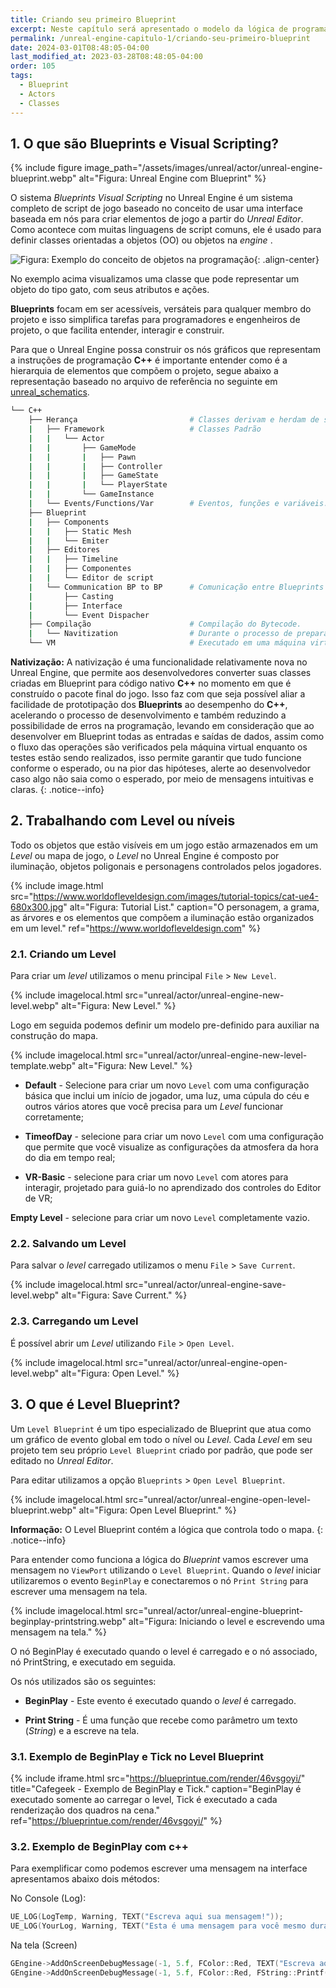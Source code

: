 ```yaml
---
title: Criando seu primeiro Blueprint
excerpt: Neste capítulo será apresentado o modelo da lógica de programação utilizando Blueprints.
permalink: /unreal-engine-capitulo-1/criando-seu-primeiro-blueprint
date: 2024-03-01T08:48:05-04:00
last_modified_at: 2023-03-28T08:48:05-04:00
order: 105
tags:
  - Blueprint
  - Actors
  - Classes
---
```


## 1. O que são Blueprints e Visual Scripting?

{% include figure
    image_path="/assets/images/unreal/actor/unreal-engine-blueprint.webp"
    alt="Figura: Unreal Engine com Blueprint"
%}

O sistema *Blueprints Visual Scripting* no Unreal Engine é um sistema completo de script de jogo baseado no conceito de usar uma interface baseada em nós para criar elementos de jogo a partir do *Unreal Editor*. Como acontece com muitas linguagens de script comuns, ele é usado para definir classes orientadas a objetos (OO) ou objetos na *engine* .

![Figura: Exemplo do conceito de objetos na programação](/assets/images/unreal/actor/uml-jogos.webp){: .align-center}

No exemplo acima visualizamos uma classe que pode representar um objeto do tipo gato, com seus atributos e ações.

**Blueprints** focam em ser acessíveis, versáteis para qualquer membro do projeto e isso simplifica tarefas para programadores e engenheiros de projeto, o que facilita entender, interagir e construir.  

Para que o Unreal Engine possa construir os nós gráficos que representam a instruções de programação **C++** é importante entender como é a hierarquia de elementos que compõem o projeto, segue abaixo a representação baseado no arquivo de referência no seguinte em [unreal_schematics](https://github.com/drstreit/unreal_schematics "https://github.com/drstreit/unreal_schematics").

```bash
└── C++  
    ├── Herança                         # Classes derivam e herdam de suas classes pai  
    |   ├── Framework                   # Classes Padrão  
    |   |   └── Actor  
    |   |       ├── GameMode
    |   |       |   ├── Pawn
    |   |       |   ├── Controller
    |   |       |   ├── GameState
    |   |       |   └── PlayerState
    |   |       └── GameInstance
    |   └── Events/Functions/Var        # Eventos, funções e variáveis.
    ├── Blueprint
    |   ├── Components
    |   |   ├── Static Mesh
    |   |   └── Emiter
    |   ├── Editores
    |   |   ├── Timeline
    |   |   ├── Componentes
    |   |   └── Editor de script
    |   └── Communication BP to BP      # Comunicação entre Blueprints
    |       ├── Casting
    |       ├── Interface
    |       └── Event Dispacher
    ├── Compilação                      # Compilação do Bytecode.
    |   └── Navitization                # Durante o processo de preparação, o Blueprint pode ser cruzado para c ++ e nativizado*
    └── VM                              # Executado em uma máquina virtual
```

**Nativização:** A nativização é uma funcionalidade relativamente nova no Unreal Engine, que permite aos desenvolvedores converter suas classes criadas em Blueprint para código nativo **C++** no momento em que é construído o pacote final do jogo. Isso faz com que seja possível aliar a facilidade de prototipação dos **Blueprints** ao desempenho do **C++**, acelerando o processo de desenvolvimento e também reduzindo a possibilidade de erros na programação, levando em consideração que ao desenvolver em Blueprint todas as entradas e saídas de dados, assim como o fluxo das operações são verificados pela máquina virtual enquanto os testes estão sendo realizados, isso permite garantir que tudo funcione conforme o esperado, ou na pior das hipóteses, alerte ao desenvolvedor caso algo não saia como o esperado, por meio de mensagens intuitivas e claras.
{: .notice--info}

## 2. Trabalhando com Level ou níveis

Todo os objetos que estão visíveis em um jogo estão armazenados em um *Level* ou mapa de jogo, o *Level* no Unreal Engine é composto por iluminação, objetos poligonais e personagens controlados pelos jogadores.

{% include image.html
    src="https://www.worldofleveldesign.com/images/tutorial-topics/cat-ue4-680x300.jpg"
    alt="Figura: Tutorial List."
    caption="O personagem, a grama, as árvores e os elementos que compõem a iluminação estão organizados em um level."
    ref="https://www.worldofleveldesign.com"
%}

### 2.1. Criando um Level

Para criar um *level* utilizamos o menu principal `File` > `New Level`.

{% include imagelocal.html
    src="unreal/actor/unreal-engine-new-level.webp"
    alt="Figura: New Level."
%}

Logo em seguida podemos definir um modelo pre-definido para auxiliar na construção do mapa.

{% include imagelocal.html
    src="unreal/actor/unreal-engine-new-level-template.webp"
    alt="Figura: New Level."
%}

- **Default** - Selecione para criar um novo `Level` com uma configuração básica que inclui um início de jogador, uma luz, uma cúpula do céu e outros vários atores que você precisa para um *Level* funcionar corretamente;

- **TimeofDay** -  selecione para criar um novo `Level` com uma configuração que permite que você visualize as configurações da atmosfera da hora do dia em tempo real;

- **VR-Basic** - selecione para criar um novo `Level` com atores para interagir, projetado para guiá-lo no aprendizado dos controles do Editor de VR;

**Empty Level** - selecione para criar um novo `Level` completamente vazio.

### 2.2. Salvando um Level

Para salvar o *level* carregado utilizamos o menu `File` > `Save Current`.

{% include imagelocal.html
    src="unreal/actor/unreal-engine-save-level.webp"
    alt="Figura: Save Current."
%}

### 2.3. Carregando um Level

É possível abrir um  *Level* utilizando `File` > `Open Level`.

{% include imagelocal.html
    src="unreal/actor/unreal-engine-open-level.webp"
    alt="Figura: Open Level."
%}

## 3. O que é Level Blueprint?  

Um `Level Blueprint` é um tipo especializado de Blueprint que atua como um gráfico de evento global em todo o nível ou *Level*. Cada *Level* em seu projeto tem seu próprio `Level Blueprint` criado por padrão, que pode ser editado no *Unreal Editor*.

Para editar utilizamos a opção `Blueprints` > `Open Level Blueprint`.

{% include imagelocal.html
    src="unreal/actor/unreal-engine-open-level-blueprint.webp"
    alt="Figura:  Open Level Blueprint."
%}

**Informação:** O Level Blueprint contém a lógica que controla todo o mapa.
{: .notice--info}

Para entender como funciona a lógica do *Blueprint* vamos escrever uma mensagem no `ViewPort` utilizando o `Level Blueprint`. Quando o *level* iniciar utilizaremos o evento `BeginPlay` e conectaremos o nó `Print String` para escrever uma mensagem na tela.

{% include imagelocal.html
    src="unreal/actor/unreal-engine-blueprint-beginplay-printstring.webp"
    alt="Figura: Iniciando o level e escrevendo uma mensagem na tela."
%}

O nó BeginPlay é executado quando o level é carregado e o nó associado, nó PrintString, e executado em seguida.

Os nós utilizados são os seguintes:

- **BeginPlay** - Este evento é executado quando o *level* é carregado.

- **Print String** - É uma função que recebe como parâmetro um texto (*String*) e a escreve na tela.

### 3.1. Exemplo de BeginPlay e Tick no Level Blueprint

{% include iframe.html
    src="https://blueprintue.com/render/46vsgoyi/"
    title="Cafegeek - Exemplo de BeginPlay e Tick."
    caption="BeginPlay é executado somente ao carregar o level, Tick é executado a cada renderização dos quadros na cena."
    ref="https://blueprintue.com/render/46vsgoyi/"
%}

### 3.2. Exemplo de BeginPlay com c++

Para exemplificar como podemos escrever uma mensagem na interface apresentamos abaixo dois métodos:

No Console (Log):

```cpp
UE_LOG(LogTemp, Warning, TEXT("Escreva aqui sua mensagem!"));
UE_LOG(YourLog, Warning, TEXT("Esta é uma mensagem para você mesmo durante o tempo de execução!"));
```

Na tela (Screen)

```cpp
GEngine->AddOnScreenDebugMessage(-1, 5.f, FColor::Red, TEXT("Escreva aqui sua mensagem!"));
GEngine->AddOnScreenDebugMessage(-1, 5.f, FColor::Red, FString::Printf(TEXT("Valores de variáveis: x: %f, y: %f"), x, y));
```
